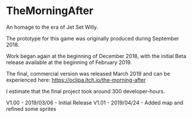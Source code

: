 # TheMorningAfter
An homage to the era of Jet Set Willy.

The prototype for this game was originally produced during September 2018.  

Work began again at the beginning of December 2018, with the initial Beta release available at the beginning of February 2019.

The final, commercial version was released March 2019 and can be experienced here: https://oclipa.itch.io/the-morning-after


I estimate that the final project took around 300 developer-hours.


V1.00 - 2019/03/06 - Initial Release
V1.01 - 2019/04/24 - Added map and refined some sprites

